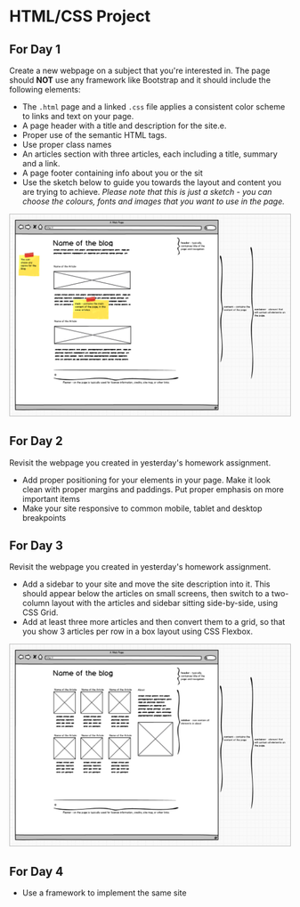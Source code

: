 # HTML/CSS Project

## For Day 1

Create a new webpage on a subject that you're interested in. The page should **NOT** use any framework like Bootstrap and it should include the following elements:
  - The `.html` page and a linked `.css` file applies a consistent color scheme to links and text on your page.
  - A page header with a title and description for the site.e.
  - Proper use of the semantic HTML tags.
  - Use proper class names
  - An articles section with three articles, each including a title, summary and a link.
  - A page footer containing info about you or the sit
  - Use the sketch below to guide you towards the layout and content you are trying to achieve. *Please note that this is just a sketch - you can choose the colours, fonts and images that you want to use in the page.*

  <a href="blog-sketch-week-1.png" target="blank">
    <img src="blog-sketch-week-1.png" style="border: 1px solid #bababa;">
  </a>
  
## For Day 2

Revisit the webpage you created in yesterday's homework assignment.
  - Add proper positioning for your elements in your page. Make it look clean with proper margins and paddings. Put proper emphasis on more important items
  - Make your site responsive to common mobile, tablet and desktop breakpoints


## For Day 3
Revisit the webpage you created in yesterday's homework assignment.
  - Add a sidebar to your site and move the site description into it. This should appear below the articles on small screens, then switch to a two-column layout with the articles and sidebar sitting side-by-side, using CSS Grid.
  - Add at least three more articles and then convert them to a grid, so that you show 3 articles per row in a box layout using CSS Flexbox.

  
  <a href="blog-sketch-week-2.png" target="blank">
    <img src="blog-sketch-week-2.png" style="border: 1px solid #bababa;">
  </a>

## For Day 4
  - Use a framework to implement the same site

